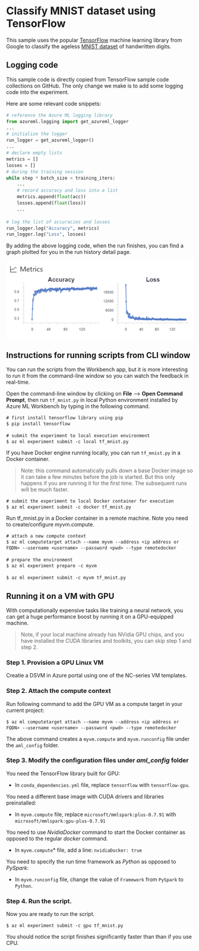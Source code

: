 # Classify MNIST dataset using TensorFlow

This sample uses the popular [TensorFlow](https://www.tensorflow.org/) machine learning library from Google to classify the ageless [MNIST dataset](http://yann.lecun.com/exdb/mnist/) of handwritten digits.

## Logging code
This sample code is directly copied from TensorFlow sample code collections on GitHub. The only change we make is to add some logging code into the experiment.

Here are some relevant code snippets:
```python
# reference the Azure ML logging library
from azureml.logging import get_azureml_logger
...
# initialize the logger
run_logger = get_azureml_logger()
...
# declare empty lists
metrics = []
losses = []
# during the training session
while step * batch_size < training_iters:
    ...
    # record accuracy and loss into a list
    metrics.append(float(acc))
    losses.append(float(loss))
    ...

# log the list of accuracies and losses
run_logger.log("Accuracy", metrics)
run_logger.log("Loss", losses)
```

By adding the above logging code, when the run finishes, you can find a graph plotted for you in the run history detail page.

![cover](./docs/metrics.png)

## Instructions for running scripts from CLI window
You can run the scripts from the Workbench app, but it is more interesting to run it from the command-line window so you can watch the feedback in real-time.

Open the command-line window by clicking on **File** --> **Open Command Prompt**, then run `tf_mnist.py` in local Python environment installed by Azure ML Workbench by typing in the following command.
```
# first install tensorflow library using pip
$ pip install tensorflow

# submit the experiment to local execution environment
$ az ml experiment submit -c local tf_mnist.py
```

If you have Docker engine running locally, you can run `tf_mnist.py` in a Docker container. 

>Note: this command automatically pulls down a base Docker image so it can take a few minutes before the job is started. But this only happens if you are running it for the first time. The subsequent runs will be much faster.

```
# submit the experiment to local Docker container for execution
$ az ml experiment submit -c docker tf_mnist.py
```

Run tf_mnist.py in a Docker container in a remote machine. Note you need to create/configure myvm.compute.
```
# attach a new compute context
$ az ml computetarget attach --name myvm --address <ip address or FQDN> --username <username> --password <pwd> --type remotedocker

# prepare the environment
$ az ml experiment prepare -c myvm

$ az ml experiment submit -c myvm tf_mnist.py
```

## Running it on a VM with GPU
With computationally expensive tasks like training a neural network, you can get a huge performance boost by running it on a GPU-equipped machine.

>Note, if your local machine already has NVidia GPU chips, and you have installed the CUDA libraries and toolkits, you can skip step 1 and step 2.

### Step 1. Provision a GPU Linux VM 
Creatie a DSVM in Azure portal using one of the NC-series VM templates.

### Step 2. Attach the compute context
Run following command to add the GPU VM as a compute target in your current project:
```
$ az ml computetarget attach --name myvm --address <ip address or FQDN> --username <username> --password <pwd> --type remotedocker
```
The above command creates a `myvm.compute` and `myvm.runconfig` file under the `aml_config` folder.

### Step 3. Modify the configuration files under _aml_config_ folder
You need the TensorFlow library built for GPU:
- In `conda_dependencies.yml` file, replace `tensorflow` with `tensorflow-gpu`.

You need a different base image with CUDA drivers and libraries preinstalled:
- In `myvm.compute` file, replace `microsoft/mmlspark:plus-0.7.91` with `microsoft/mmlspark:gpu-plus-0.7.91`

You need to use _NvidiaDocker_ command to start the Docker container as opposed to the regular _docker_ command.
- In `myvm.compute`* file, add a line: `nvidiaDocker: true`

You need to specify the run time framework as _Python_ as opposed to _PySpark_:
- In `myvm.runconfig` file,  change the value of `Framework` from `PySpark` to `Python`.


### Step 4. Run the script.
Now you are ready to run the script.
```
$ az ml experiment submit -c gpu tf_mnist.py
```
You should notice the script finishes significantly faster than than if you use CPU.
